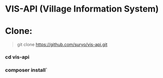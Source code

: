 # VIS-API (Village Information System)

# Clone:

> git clone https://github.com/suryo/vis-api.git
### cd vis-api
### composer install`
